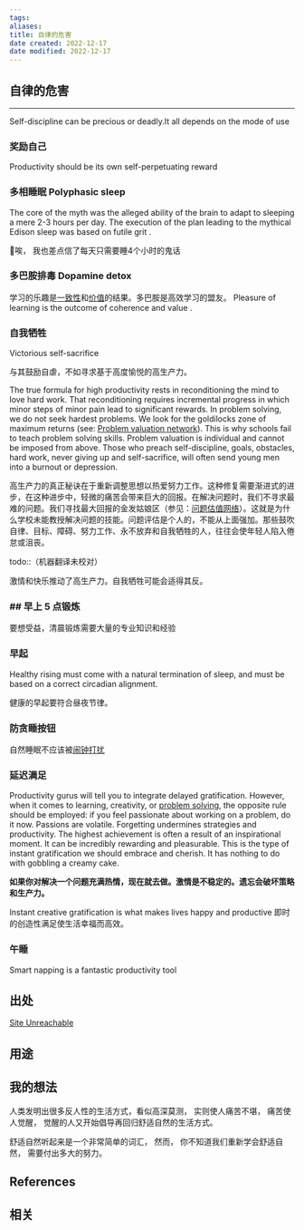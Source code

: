 ```yaml
---
tags: 
aliases: 
title: 自律的危害
date created: 2022-12-17
date modified: 2022-12-17
---
```


## 自律的危害
---

Self-discipline can be precious or deadly.It all depends on the mode of use


### 奖励自己
Productivity should be its own self-perpetuating reward


### 多相睡眠 Polyphasic sleep
The core of the myth was the alleged ability of the brain to adapt to sleeping a mere 2-3 hours per day.
The execution of the plan leading to the mythical Edison sleep was based on futile grit .

🌱唉， 我也差点信了每天只需要睡4个小时的鬼话

### 多巴胺排毒 Dopamine detox 

学习的乐趣是[一致性](https://supermemo.guru/wiki/Coherence "一致性")和[价值](https://supermemo.guru/wiki/Knowledge_valuation_network "知识估价网")的结果。多巴胺是高效学习的盟友。
Pleasure of learning is the outcome of coherence and value .

### 自我牺牲

Victorious self-sacrifice

与其鼓励自虐，不如寻求基于高度愉悦的高生产力。

The true formula for high productivity rests in reconditioning the mind to love hard work. That reconditioning requires incremental progress in which minor steps of minor pain lead to significant rewards. In problem solving, we do not seek hardest problems. We look for the goldilocks zone of maximum returns (see: [Problem valuation network](https://supermemo.guru/wiki/Problem_valuation_network "Problem valuation network")). This is why schools fail to teach problem solving skills. Problem valuation is individual and cannot be imposed from above. Those who preach self-discipline, goals, obstacles, hard work, never giving up and self-sacrifice, will often send young men into a burnout or depression.

高生产力的真正秘诀在于重新调整思想以热爱努力工作。这种修复需要渐进式的进步，在这种进步中，轻微的痛苦会带来巨大的回报。在解决问题时，我们不寻求最难的问题。我们寻找最大回报的金发姑娘区（参见：[问题估值网络](https://supermemo.guru/wiki/Problem_valuation_network "问题估值网络")）。这就是为什么学校未能教授解决问题的技能。问题评估是个人的，不能从上面强加。那些鼓吹自律、目标、障碍、努力工作、永不放弃和自我牺牲的人，往往会使年轻人陷入倦怠或沮丧。

todo::（机器翻译未校对）

激情和快乐推动了高生产力。自我牺牲可能会适得其反。

### ## 早上 5 点锻炼

要想受益，清晨锻炼需要大量的专业知识和经验

### 早起

Healthy rising must come with a natural termination of sleep, and must be based on a correct circadian alignment.

健康的早起要符合昼夜节律。


### 防贪睡按钮

自然睡眠不应该被[闹钟打扰](https://supermemo.guru/wiki/Alarm_clock "闹钟")

### 延迟满足

Productivity gurus will tell you to integrate delayed gratification. However, when it comes to learning, creativity, or [problem solving](https://supermemo.guru/wiki/Problem_solving "Problem solving"), the opposite rule should be employed: if you feel passionate about working on a problem, do it now. Passions are volatile. Forgetting undermines strategies and productivity. The highest achievement is often a result of an inspirational moment. It can be incredibly rewarding and pleasurable. This is the type of instant gratification we should embrace and cherish. It has nothing to do with gobbling a creamy cake.

**如果你对解决一个问题充满热情，现在就去做。激情是不稳定的。遗忘会破坏策略和生产力。**

Instant creative gratification is what makes lives happy and productive
即时的创造性满足使生活幸福而高效。 

### 午睡

Smart napping is a fantastic productivity tool


## 出处

[Site Unreachable](https://supermemo.guru/wiki/Harms_of_self-discipline)

## 用途




## 我的想法

人类发明出很多反人性的生活方式，看似高深莫测， 实则使人痛苦不堪， 痛苦使人觉醒， 觉醒的人又开始倡导再回归舒适自然的生活方式。 

舒适自然听起来是一个非常简单的词汇， 然而， 你不知道我们重新学会舒适自然， 需要付出多大的努力。 

## References



## 相关

